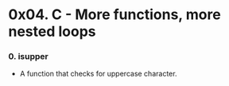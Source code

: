 # 0x04. C - More functions, more nested loops

### 0. isupper
- A function that checks for uppercase character.
